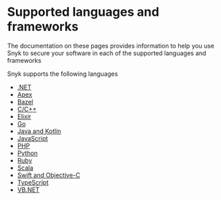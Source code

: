 # Supported languages and frameworks

The documentation on these pages provides information to help you use Snyk to secure your software in each of the supported languages and frameworks&#x20;

Snyk supports the following languages&#x20;

* [.NET](.net/)
* [Apex](apex.md)
* [Bazel](bazel.md)
* [C/C++](c-c++/)
* [Elixir](elixir.md)
* [Go](go.md)
* [Java and Kotlin](java-and-kotlin/)
* [JavaScript](javascript/)
* [PHP](php.md)
* [Python](python.md)&#x20;
* [Ruby](ruby.md)
* [Scala](scala.md)
* [Swift and Objective-C](swift-and-objective-c.md)
* [TypeScript](typescript.md)
* [VB.NET](vb.net.md)





